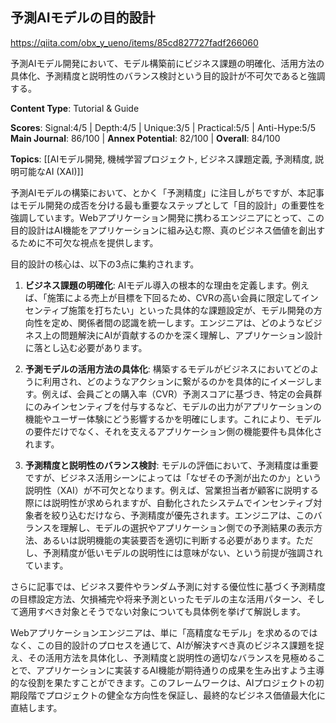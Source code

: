 ## 予測AIモデルの目的設計

https://qiita.com/obx_y_ueno/items/85cd827727fadf266060

予測AIモデル開発において、モデル構築前にビジネス課題の明確化、活用方法の具体化、予測精度と説明性のバランス検討という目的設計が不可欠であると強調する。

**Content Type**: Tutorial & Guide

**Scores**: Signal:4/5 | Depth:4/5 | Unique:3/5 | Practical:5/5 | Anti-Hype:5/5
**Main Journal**: 86/100 | **Annex Potential**: 82/100 | **Overall**: 84/100

**Topics**: [[AIモデル開発, 機械学習プロジェクト, ビジネス課題定義, 予測精度, 説明可能なAI (XAI)]]

予測AIモデルの構築において、とかく「予測精度」に注目しがちですが、本記事はモデル開発の成否を分ける最も重要なステップとして「目的設計」の重要性を強調しています。Webアプリケーション開発に携わるエンジニアにとって、この目的設計はAI機能をアプリケーションに組み込む際、真のビジネス価値を創出するために不可欠な視点を提供します。

目的設計の核心は、以下の3点に集約されます。

1.  **ビジネス課題の明確化**: AIモデル導入の根本的な理由を定義します。例えば、「施策による売上が目標を下回るため、CVRの高い会員に限定してインセンティブ施策を打ちたい」といった具体的な課題設定が、モデル開発の方向性を定め、関係者間の認識を統一します。エンジニアは、どのようなビジネス上の問題解決にAIが貢献するのかを深く理解し、アプリケーション設計に落とし込む必要があります。

2.  **予測モデルの活用方法の具体化**: 構築するモデルがビジネスにおいてどのように利用され、どのようなアクションに繋がるのかを具体的にイメージします。例えば、会員ごとの購入率（CVR）予測スコアに基づき、特定の会員群にのみインセンティブを付与するなど、モデルの出力がアプリケーションの機能やユーザー体験にどう影響するかを明確にします。これにより、モデルの要件だけでなく、それを支えるアプリケーション側の機能要件も具体化されます。

3.  **予測精度と説明性のバランス検討**: モデルの評価において、予測精度は重要ですが、ビジネス活用シーンによっては「なぜその予測が出たのか」という説明性（XAI）が不可欠となります。例えば、営業担当者が顧客に説明する際には説明性が求められますが、自動化されたシステムでインセンティブ対象者を絞り込むだけなら、予測精度が優先されます。エンジニアは、このバランスを理解し、モデルの選択やアプリケーション側での予測結果の表示方法、あるいは説明機能の実装要否を適切に判断する必要があります。ただし、予測精度が低いモデルの説明性には意味がない、という前提が強調されています。

さらに記事では、ビジネス要件やランダム予測に対する優位性に基づく予測精度の目標設定方法、欠損補完や将来予測といったモデルの主な活用パターン、そして適用すべき対象とそうでない対象についても具体例を挙げて解説します。

Webアプリケーションエンジニアは、単に「高精度なモデル」を求めるのではなく、この目的設計のプロセスを通じて、AIが解決すべき真のビジネス課題を捉え、その活用方法を具体化し、予測精度と説明性の適切なバランスを見極めることで、アプリケーションに実装するAI機能が期待通りの成果を生み出すよう主導的な役割を果たすことができます。このフレームワークは、AIプロジェクトの初期段階でプロジェクトの健全な方向性を保証し、最終的なビジネス価値最大化に直結します。